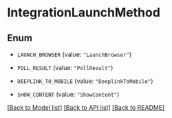 # IntegrationLaunchMethod

## Enum


* `LAUNCH_BROWSER` (value: `"LaunchBrowser"`)

* `POLL_RESULT` (value: `"PollResult"`)

* `DEEPLINK_TO_MOBILE` (value: `"DeeplinkToMobile"`)

* `SHOW_CONTENT` (value: `"ShowContent"`)


[[Back to Model list]](../README.md#documentation-for-models) [[Back to API list]](../README.md#documentation-for-api-endpoints) [[Back to README]](../README.md)


